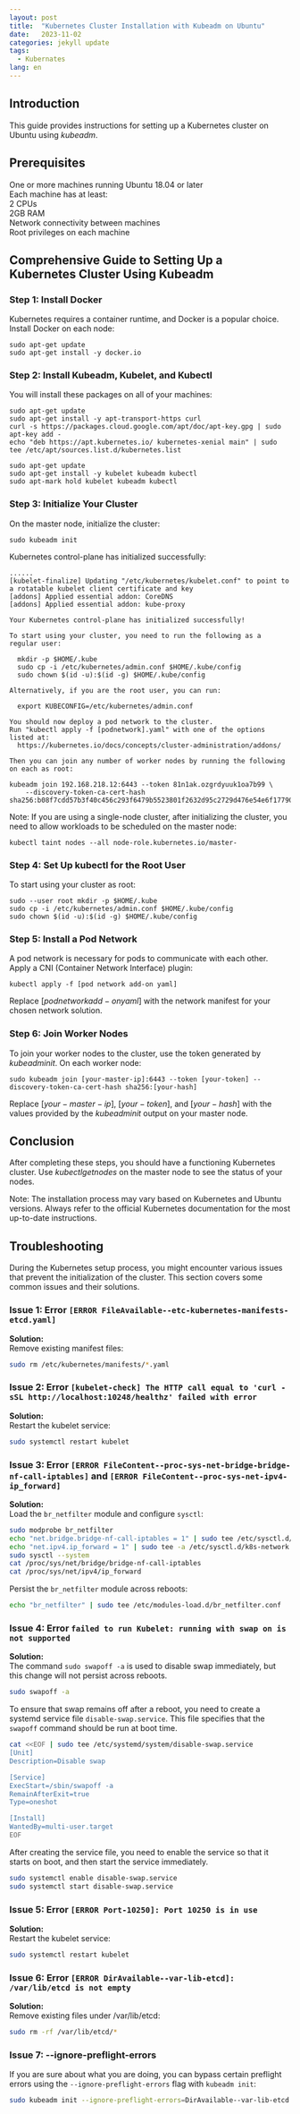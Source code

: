 ```yaml
---
layout: post
title:  "Kubernetes Cluster Installation with Kubeadm on Ubuntu"
date:   2023-11-02
categories: jekyll update
tags: 
  - Kubernates 
lang: en
---
```


## Introduction

This guide provides instructions for setting up a Kubernetes cluster on Ubuntu using $kubeadm$.

## Prerequisites

One or more machines running Ubuntu 18.04 or later  
Each machine has at least:  
2 CPUs  
2GB RAM  
Network connectivity between machines  
Root privileges on each machine  

## Comprehensive Guide to Setting Up a Kubernetes Cluster Using Kubeadm

### Step 1: Install Docker

Kubernetes requires a container runtime, and Docker is a popular choice. Install Docker on each node:

```
sudo apt-get update
sudo apt-get install -y docker.io
```

### Step 2: Install Kubeadm, Kubelet, and Kubectl

You will install these packages on all of your machines:

```
sudo apt-get update
sudo apt-get install -y apt-transport-https curl
curl -s https://packages.cloud.google.com/apt/doc/apt-key.gpg | sudo apt-key add -
echo "deb https://apt.kubernetes.io/ kubernetes-xenial main" | sudo tee /etc/apt/sources.list.d/kubernetes.list

sudo apt-get update
sudo apt-get install -y kubelet kubeadm kubectl
sudo apt-mark hold kubelet kubeadm kubectl
```

### Step 3: Initialize Your Cluster

On the master node, initialize the cluster:

```
sudo kubeadm init
```

Kubernetes control-plane has initialized successfully:
```
......
[kubelet-finalize] Updating "/etc/kubernetes/kubelet.conf" to point to a rotatable kubelet client certificate and key
[addons] Applied essential addon: CoreDNS
[addons] Applied essential addon: kube-proxy

Your Kubernetes control-plane has initialized successfully!

To start using your cluster, you need to run the following as a regular user:

  mkdir -p $HOME/.kube
  sudo cp -i /etc/kubernetes/admin.conf $HOME/.kube/config
  sudo chown $(id -u):$(id -g) $HOME/.kube/config

Alternatively, if you are the root user, you can run:

  export KUBECONFIG=/etc/kubernetes/admin.conf

You should now deploy a pod network to the cluster.
Run "kubectl apply -f [podnetwork].yaml" with one of the options listed at:
  https://kubernetes.io/docs/concepts/cluster-administration/addons/

Then you can join any number of worker nodes by running the following on each as root:

kubeadm join 192.168.218.12:6443 --token 81n1ak.ozgrdyuuk1oa7b99 \
	--discovery-token-ca-cert-hash sha256:b08f7cdd57b3f40c456c293f6479b5523801f2632d95c2729d476e54e6f17790 
```

Note: If you are using a single-node cluster, after initializing the cluster, you need to allow workloads to be scheduled on the master node:

```
kubectl taint nodes --all node-role.kubernetes.io/master-
```

### Step 4: Set Up kubectl for the Root User

To start using your cluster as root:

```
sudo --user root mkdir -p $HOME/.kube
sudo cp -i /etc/kubernetes/admin.conf $HOME/.kube/config
sudo chown $(id -u):$(id -g) $HOME/.kube/config
```

### Step 5: Install a Pod Network

A pod network is necessary for pods to communicate with each other. Apply a CNI (Container Network Interface) plugin:

```
kubectl apply -f [pod network add-on yaml]
```

Replace $[pod network add-on yaml]$ with the network manifest for your chosen network solution.

### Step 6: Join Worker Nodes

To join your worker nodes to the cluster, use the token generated by $kubeadm init$. On each worker node:

```
sudo kubeadm join [your-master-ip]:6443 --token [your-token] --discovery-token-ca-cert-hash sha256:[your-hash]
```

Replace $[your-master-ip]$, $[your-token]$, and $[your-hash]$ with the values provided by the $kubeadm init$ output on your master node.

## Conclusion

After completing these steps, you should have a functioning Kubernetes cluster. Use $kubectl get nodes$ on the master node to see the status of your nodes.

Note: The installation process may vary based on Kubernetes and Ubuntu versions. Always refer to the official Kubernetes documentation for the most up-to-date instructions.

## Troubleshooting

During the Kubernetes setup process, you might encounter various issues that prevent the initialization of the cluster. This section covers some common issues and their solutions.

### Issue 1: Error `[ERROR FileAvailable--etc-kubernetes-manifests-etcd.yaml]`

**Solution:**  
Remove existing manifest files:

```bash
sudo rm /etc/kubernetes/manifests/*.yaml
```

### Issue 2: Error `[kubelet-check] The HTTP call equal to 'curl -sSL http://localhost:10248/healthz' failed with error`

**Solution:**  
Restart the kubelet service:

```bash
sudo systemctl restart kubelet
```

### Issue 3: Error `[ERROR FileContent--proc-sys-net-bridge-bridge-nf-call-iptables]` and `[ERROR FileContent--proc-sys-net-ipv4-ip_forward]`

**Solution:**  
Load the `br_netfilter` module and configure `sysctl`:

```bash
sudo modprobe br_netfilter
echo "net.bridge.bridge-nf-call-iptables = 1" | sudo tee /etc/sysctl.d/k8s-network.conf
echo "net.ipv4.ip_forward = 1" | sudo tee -a /etc/sysctl.d/k8s-network.conf
sudo sysctl --system
cat /proc/sys/net/bridge/bridge-nf-call-iptables
cat /proc/sys/net/ipv4/ip_forward
```

Persist the `br_netfilter` module across reboots:

```bash
echo "br_netfilter" | sudo tee /etc/modules-load.d/br_netfilter.conf
```

### Issue 4: Error `failed to run Kubelet: running with swap on is not supported`

**Solution:**  
The command `sudo swapoff -a` is used to disable swap immediately, but this change will not persist across reboots. 

```bash
sudo swapoff -a
```

To ensure that swap remains off after a reboot, you need to create a systemd service file `disable-swap.service`. This file specifies that the `swapoff` command should be run at boot time.

```bash
cat <<EOF | sudo tee /etc/systemd/system/disable-swap.service
[Unit]
Description=Disable swap

[Service]
ExecStart=/sbin/swapoff -a
RemainAfterExit=true
Type=oneshot

[Install]
WantedBy=multi-user.target
EOF
```

After creating the service file, you need to enable the service so that it starts on boot, and then start the service immediately.

```bash
sudo systemctl enable disable-swap.service
sudo systemctl start disable-swap.service
```

### Issue 5: Error `[ERROR Port-10250]: Port 10250 is in use`

**Solution:**  
Restart the kubelet service:

```bash
sudo systemctl restart kubelet
```

### Issue 6: Error `[ERROR DirAvailable--var-lib-etcd]: /var/lib/etcd is not empty`

**Solution:**  
Remove existing files under /var/lib/etcd:

```bash
sudo rm -rf /var/lib/etcd/*
```

### Issue 7: --ignore-preflight-errors

If you are sure about what you are doing, you can bypass certain preflight errors using the `--ignore-preflight-errors` flag with `kubeadm init`:

```bash
sudo kubeadm init --ignore-preflight-errors=DirAvailable--var-lib-etcd
```
